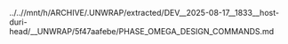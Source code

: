 ../..//mnt/h/ARCHIVE/.UNWRAP/extracted/DEV__2025-08-17__1833__host-duri-head/__UNWRAP/5f47aafebe/PHASE_OMEGA_DESIGN_COMMANDS.md